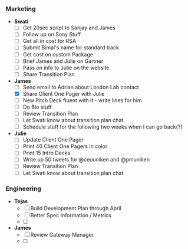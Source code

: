### Marketing
* **Swati**
	- [ ] Get 20sec script to Sanjay and James
	- [ ] Follow up on Sony Stuff
	- [ ] Get all in cost for RSA
	- [ ] Submit Bimal's name for standard track
	- [ ] Get cost on custom Package
	- [ ] Brief James and Julie on Gartner
	- [ ] Pass on info to Julie on the website
	- [ ] Share Transition Plan
* **James**
	- [ ] Send email to Adrian about London Lab contact
	- [x] Share Client One Pager with Julie
	- [ ] New Pitch Deck fluent with it - write lines for him
	- [ ] Do Bio stuff
	- [ ] Review Transition Plan
	- [ ] Let Swati know about transition plan chat
	- [ ] Schedule stuff for the following two weeks when I can go back(?)
* **Julie**
	- [ ] Update Client One Pager
	- [ ] Print 40 Client One Pagers in color
	- [ ] Print 15 Intro Decks 
	- [ ] Write up 50 tweets for @ceouniken and @pmuniken
	- [ ] Review Transition Plan
	- [ ] Let Swati know about transition plan chat

### Engineering
* **Tejas**
	- [ ] Build Development Plan through April
	- [ ] Better Spec Information / Metrics
	- [ ] 
* **James**
	- [ ] Review Gateway Manager
	- [ ]